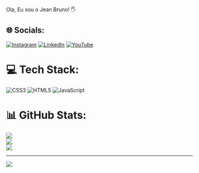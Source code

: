 Ola, Eu sou o Jean Bruno! 🖐️

## 🌐 Socials:
[![Instagram](https://img.shields.io/badge/Instagram-%23E4405F.svg?logo=Instagram&logoColor=white)](https://instagram.com/https://www.instagram.com/jeaanbruno/) [![LinkedIn](https://img.shields.io/badge/LinkedIn-%230077B5.svg?logo=linkedin&logoColor=white)](https://linkedin.com/in/https://www.linkedin.com/in/jean-bruno-gomes-/) [![YouTube](https://img.shields.io/badge/YouTube-%23FF0000.svg?logo=YouTube&logoColor=white)](https://youtube.com/@https://www.youtube.com/channel/UCd9eV0AvTu8Q7uacsraQY6w) 

# 💻 Tech Stack:
![CSS3](https://img.shields.io/badge/css3-%231572B6.svg?style=for-the-badge&logo=css3&logoColor=white) ![HTML5](https://img.shields.io/badge/html5-%23E34F26.svg?style=for-the-badge&logo=html5&logoColor=white) ![JavaScript](https://img.shields.io/badge/javascript-%23323330.svg?style=for-the-badge&logo=javascript&logoColor=%23F7DF1E)
# 📊 GitHub Stats:
![](https://github-readme-stats.vercel.app/api?username=Jeaanb&theme=dark&hide_border=false&include_all_commits=false&count_private=false)<br/>
![](https://github-readme-streak-stats.herokuapp.com/?user=Jeaanb&theme=dark&hide_border=false)<br/>
![](https://github-readme-stats.vercel.app/api/top-langs/?username=Jeaanb&theme=dark&hide_border=false&include_all_commits=false&count_private=false&layout=compact)

---
[![](https://visitcount.itsvg.in/api?id=Jeaanb&icon=0&color=0)](https://visitcount.itsvg.in)

<!-- Proudly created with GPRM ( https://gprm.itsvg.in ) -->
